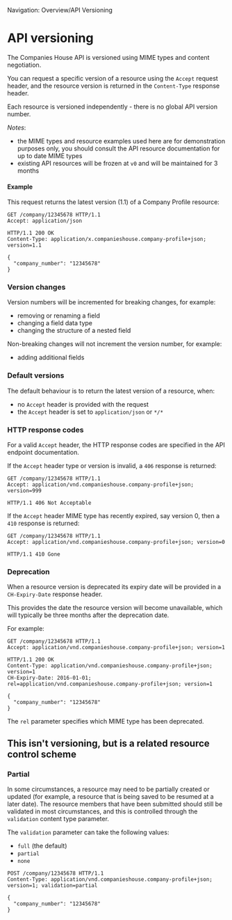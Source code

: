 Navigation: Overview/API Versioning

# API versioning

The Companies House API is versioned using MIME types and content negotiation.

You can request a specific version of a resource using the `Accept` request header,
and the resource version is returned in the `Content-Type` response header.

Each resource is versioned independently - there is no global API version number.

_Notes_:

* the MIME types and resource examples used here are for demonstration
purposes only, you should consult the API resource documentation for up to date
MIME types
* existing API resources will be frozen at `v0` and will be maintained for 3 months

#### Example

This request returns the latest version (1.1) of a Company Profile resource:

```
GET /company/12345678 HTTP/1.1
Accept: application/json

HTTP/1.1 200 OK
Content-Type: application/x.companieshouse.company-profile+json; version=1.1

{
  "company_number": "12345678"
}
```

### Version changes

Version numbers will be incremented for breaking changes, for example:

- removing or renaming a field
- changing a field data type
- changing the structure of a nested field

Non-breaking changes will not increment the version number, for example:

- adding additional fields

### Default versions

The default behaviour is to return the latest version of a resource, when:

* no `Accept` header is provided with the request
* the `Accept` header is set to `application/json` or `*/*`

### HTTP response codes

For a valid `Accept` header, the HTTP response codes are specified in the
API endpoint documentation.

If the `Accept` header type or version is invalid, a `406` response is returned:

```
GET /company/12345678 HTTP/1.1
Accept: application/vnd.companieshouse.company-profile+json; version=999

HTTP/1.1 406 Not Acceptable
```

If the `Accept` header MIME type has recently expired, say version 0, then a `410` response is returned:

```
GET /company/12345678 HTTP/1.1
Accept: application/vnd.companieshouse.company-profile+json; version=0

HTTP/1.1 410 Gone
```

### Deprecation

When a resource version is deprecated its expiry date will be provided in a
`CH-Expiry-Date` response header.

This provides the date the resource version will become unavailable,
which will typically be three months after the deprecation date.

For example:

```
GET /company/12345678 HTTP/1.1
Accept: application/vnd.companieshouse.company-profile+json; version=1

HTTP/1.1 200 OK
Content-Type: application/vnd.companieshouse.company-profile+json; version=1
CH-Expiry-Date: 2016-01-01; rel=application/vnd.companieshouse.company-profile+json; version=1

{
  "company_number": "12345678"
}
```

The `rel` parameter specifies which MIME type has been deprecated.



## This isn't versioning, but is a related resource control scheme

### Partial 

In some circumstances, a resource may need to be partially created or updated (for example, a resource that is being
saved to be resumed at a later date). The resource members that have been submitted should still be validated in most
circumstances, and this is controlled through the `validation` content type parameter.

The `validation` parameter can take the following values:
- `full` (the default)
- `partial`
- `none`

```
POST /company/12345678 HTTP/1.1
Content-Type: application/vnd.companieshouse.company-profile+json; version=1; validation=partial

{
  "company_number": "12345678"
}
```
